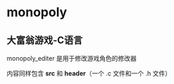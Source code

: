 # monopoly

## 大富翁游戏-C语言

monopoly_editer 是用于修改游戏角色的修改器  

内容同样包含 **src** 和 **header**（一个 .c 文件和一个 .h 文件）
